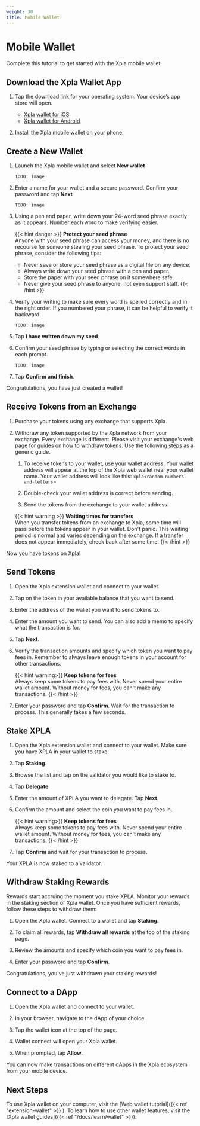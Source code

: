 ```yaml
---
weight: 30
title: Mobile Wallet
---
```


# Mobile Wallet

Complete this tutorial to get started with the Xpla mobile wallet.

## Download the Xpla Wallet App

1. Tap the download link for your operating system. Your device’s app store will open.

   - [Xpla wallet for iOS](https://apps.apple.com/app/...)
   - [Xpla wallet for Android](https://play.google.com/store/apps/details?id=io.xpla.wallet)

1. Install the Xpla mobile wallet on your phone.

## Create a New Wallet

1. Launch the Xpla mobile wallet and select **New wallet**

   ```
   TODO: image
   ```

1. Enter a name for your wallet and a secure password. Confirm your password and tap **Next**

   ```
   TODO: image
   ```

1. Using a pen and paper, write down your 24-word seed phrase exactly as it appears. Number each word to make verifying easier.

   {{< hint danger >}}
   **Protect your seed phrase**  
   Anyone with your seed phrase can access your money, and there is no recourse for someone stealing your seed phrase. To protect your seed phrase, consider the following tips:
   - Never save or store your seed phrase as a digital file on any device.
   - Always write down your seed phrase with a pen and paper.
   - Store the paper with your seed phrase on it somewhere safe.
   - Never give your seed phrase to anyone, not even support staff.
   {{< /hint >}}

1. Verify your writing to make sure every word is spelled correctly and in the right order. If you numbered your phrase, it can be helpful to verify it backward.

   ```
   TODO: image
   ```

1. Tap **I have written down my seed**.

1. Confirm your seed phrase by typing or selecting the correct words in each prompt.

   ```
   TODO: image
   ```

1. Tap **Confirm and finish**.

Congratulations, you have just created a wallet!

## Receive Tokens from an Exchange

1. Purchase your tokens using any exchange that supports Xpla.

1. Withdraw any token supported by the Xpla network from your exchange. Every exchange is different. Please visit your exchange's web page for guides on how to withdraw tokens. Use the following steps as a generic guide.

   1. To receive tokens to your wallet, use your wallet address. Your wallet address will appear at the top of the Xpla web wallet near your wallet name. Your wallet address will look like this: `xpla<random-numbers-and-letters>`

   1. Double-check your wallet address is correct before sending.

   1. Send the tokens from the exchange to your wallet address.

   {{< hint warning >}}
   **Waiting times for transfers**  
   When you transfer tokens from an exchange to Xpla, some time will pass before the tokens appear in your wallet. Don't panic. This waiting period is normal and varies depending on the exchange. If a transfer does not appear immediately, check back after some time.
   {{< /hint >}}

Now you have tokens on Xpla!

## Send Tokens

1. Open the Xpla extension wallet and connect to your wallet.

1. Tap on the token in your available balance that you want to send.  

1. Enter the address of the wallet you want to send tokens to.  

1. Enter the amount you want to send. You can also add a memo to specify what the transaction is for.  

1. Tap **Next**.

1. Verify the transaction amounts and specify which token you want to pay fees in. Remember to always leave enough tokens in your account for other transactions.

   {{< hint warning>}}
   **Keep tokens for fees**  
   Always keep some tokens to pay fees with. Never spend your entire wallet amount. Without money for fees, you can't make any transactions.
   {{< /hint >}}

1.  Enter your password and tap **Confirm**. Wait for the transaction to process. This generally takes a few seconds.

## Stake XPLA

1. Open the Xpla extension wallet and connect to your wallet. Make sure you have XPLA in your wallet to stake.

1. Tap **Staking**.

1. Browse the list and tap on the validator you would like to stake to.

1. Tap **Delegate**

1. Enter the amount of XPLA you want to delegate. Tap **Next**.

1. Confirm the amount and select the coin you want to pay fees in.

   {{< hint warning>}}
   **Keep tokens for fees**  
   Always keep some tokens to pay fees with. Never spend your entire wallet amount. Without money for fees, you can't make any transactions.
   {{< /hint >}}

1. Tap **Confirm** and wait for your transaction to process.

Your XPLA is now staked to a validator.

## Withdraw Staking Rewards

Rewards start accruing the moment you stake XPLA. Monitor your rewards in the staking section of Xpla wallet. Once you have sufficient rewards, follow these steps to withdraw them:

1. Open the Xpla wallet. Connect to a wallet and tap **Staking**.

1. To claim all rewards, tap **Withdraw all rewards** at the top of the staking page.

1. Review the amounts and specify which coin you want to pay fees in.

1. Enter your password and tap **Confirm**.

Congratulations, you've just withdrawn your staking rewards!

## Connect to a DApp

1. Open the Xpla wallet and connect to your wallet.

1. In your browser, navigate to the dApp of your choice. 

1. Tap the wallet icon at the top of the page.

1. Wallet connect will open your Xpla wallet.

1. When prompted, tap **Allow**.

You can now make transactions on different dApps in the Xpla ecosystem from your mobile device. 

## Next Steps

To use Xpla wallet on your computer, visit the [Web wallet tutorial]({{< ref "extension-wallet" >}} ). To learn how to use other wallet features, visit the [Xpla wallet guides]({{< ref "/docs/learn/wallet" >}}).
